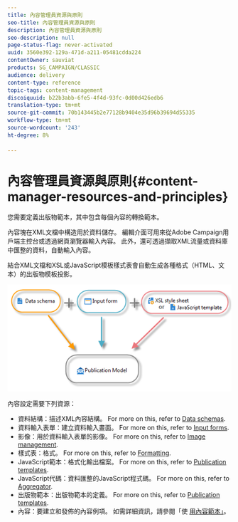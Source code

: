 ```yaml
---
title: 內容管理員資源與原則
seo-title: 內容管理員資源與原則
description: 內容管理員資源與原則
seo-description: null
page-status-flag: never-activated
uuid: 3560e392-129a-471d-a211-05481cdda224
contentOwner: sauviat
products: SG_CAMPAIGN/CLASSIC
audience: delivery
content-type: reference
topic-tags: content-management
discoiquuid: b22b3abb-6fe5-4f4d-93fc-0d00d426edb6
translation-type: tm+mt
source-git-commit: 70b143445b2e77128b9404e35d96b39694d55335
workflow-type: tm+mt
source-wordcount: '243'
ht-degree: 8%

---
```



# 內容管理員資源與原則{#content-manager-resources-and-principles}

您需要定義出版物範本，其中包含每個內容的轉換範本。

內容塊在XML文檔中構造用於資料儲存。 編輯介面可用來從Adobe Campaign用戶端主控台或透過網頁瀏覽器輸入內容。 此外，還可透過擷取XML流量或資料庫中匯整的資料，自動輸入內容。

結合XML文檔和XSL或JavaScript模板樣式表會自動生成各種格式（HTML、文本）的出版物模板投影。

![](assets/d_ncs_content_process.png)

內容設定需要下列資源：

* 資料結構：描述XML內容結構。 For more on this, refer to [Data schemas](../../delivery/using/data-schemas.md).
* 資料輸入表單：建立資料輸入畫面。 For more on this, refer to [Input forms](../../delivery/using/input-forms.md).
* 影像：用於資料輸入表單的影像。 For more on this, refer to [Image management](../../delivery/using/formatting.md#image-management).
* 樣式表：格式。 For more on this, refer to [Formatting](../../delivery/using/formatting.md).
* JavaScript範本：格式化輸出檔案。 For more on this, refer to [Publication templates](../../delivery/using/publication-templates.md).
* JavaScript代碼：資料匯整的JavaScript程式碼。 For more on this, refer to [Aggregator](../../delivery/using/publication-templates.md#aggregator).
* 出版物範本：出版物範本的定義。 For more on this, refer to [Publication templates](../../delivery/using/publication-templates.md).
* 內容：要建立和發佈的內容例項。 如需詳細資訊，請參閱「使 [用內容範本」](../../delivery/using/using-a-content-template.md)。
